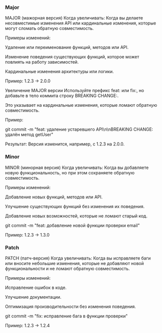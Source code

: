 ### Major
MAJOR (мажорная версия)
Когда увеличивать: Когда вы делаете несовместимые изменения API или кардинальные изменения, которые могут сломать обратную совместимость.

Примеры изменений:

Удаление или переименование функций, методов или API.

Изменение поведения существующих функций, которое может повлиять на работу зависимостей.

Кардинальные изменения архитектуры или логики.

Пример: 1.2.3 → 2.0.0

Увеличение MAJOR версии
Используйте префикс feat: или fix:, но добавьте в тело коммита строку BREAKING CHANGE:.

Это указывает на кардинальные изменения, которые ломают обратную совместимость.

Пример:

git commit -m "feat: удаление устаревшего API\n\nBREAKING CHANGE: удалён метод getUser"

Результат: Версия изменится, например, с 1.2.3 на 2.0.0.

### Minor
MINOR (минорная версия)
Когда увеличивать: Когда вы добавляете новую функциональность, но при этом сохраняете обратную совместимость.

Примеры изменений:

Добавление новых функций, методов или API.

Улучшение существующих функций без изменения их поведения.

Добавление новых возможностей, которые не ломают старый код.

git commit -m "feat: добавление новой функции проверки email"

Пример: 1.2.3 → 1.3.0

### Patch
PATCH (патч-версия)
Когда увеличивать: Когда вы исправляете баги или вносите небольшие изменения, которые не добавляют новой функциональности и не ломают обратную совместимость.

Примеры изменений:

Исправление ошибок в коде.

Улучшение документации.

Оптимизация производительности без изменения поведения.

git commit -m "fix: исправление бага в функции проверки"

Пример: 1.2.3 → 1.2.4

